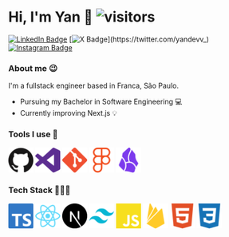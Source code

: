 # Hi, I'm Yan 👋 ![visitors](https://komarev.com/ghpvc/?username=yandevv&style=plastic)

[![LinkedIn Badge](https://img.shields.io/badge/-Yan%20Victor-blue?style=for-the-badge&logo=Linkedin&logoColor=white&link=https://www.linkedin.com/in/yandevv/)](https://www.linkedin.com/in/yandevv/)
[![X Badge](https://img.shields.io/badge/-@yandevv-black?style=for-the-badge&logo=x&logoColor=white&link=https://twitter.com/yandevv_)](https://twitter.com/yandevv_)
[![Instagram Badge](https://img.shields.io/badge/-@yanvictor_1-FE5455?style=for-the-badge&logo=instagram&logoColor=white&link=https://www.instagram.com/yanvictor_1/)](https://www.instagram.com/yanvictor_1/)


### About me 😉

I'm a fullstack engineer based in Franca, São Paulo.

- Pursuing my Bachelor in Software Engineering 💻
- Currently improving Next.js 💡

### Tools I use 🔨

<div style="flex: 1; gap: 15px">
    <img src="./static/icons/githubIcon.svg" width="50" height="50">
    <img src="./static/icons/vscodeIcon.svg" width="50" height="50">
    <img src="./static/icons/gitIcon.svg" width="50" height="50">
    <img src="./static/icons/figmaIcon.svg" width="50" height="50">
    <img src="./static/icons/obsidianIcon.svg" width="50" height="50">
</div>

### Tech Stack 👩🏻‍💻

<div style="flex: 1; gap: 15px; margin-bottom: 24px">
    <img src="./static/icons/typescriptIcon.svg" height="50" width="50">
    <img src="./static/icons/reactIcon.svg" height="50" width="50">
    <img src="./static/icons/nextIcon.svg" height="50" width="50">
    <img src="./static/icons/tailwindIcon.svg" height="50" width="50">
    <img src="./static/icons/javascriptIcon.svg" height="50" width="50">
    <img src="./static/icons/firebaseIcon.svg" height="50" width="50">
    <img src="./static/icons/htmlIcon.svg" height="50" width="50">
    <img src="./static/icons/cssIcon.svg" height="50" width="50">
</div>

<!-- [![roadmap.sh](https://roadmap.sh/card/tall/665f74fab998f3b3c7a8a9a4?variant=dark)](https://roadmap.sh) -->